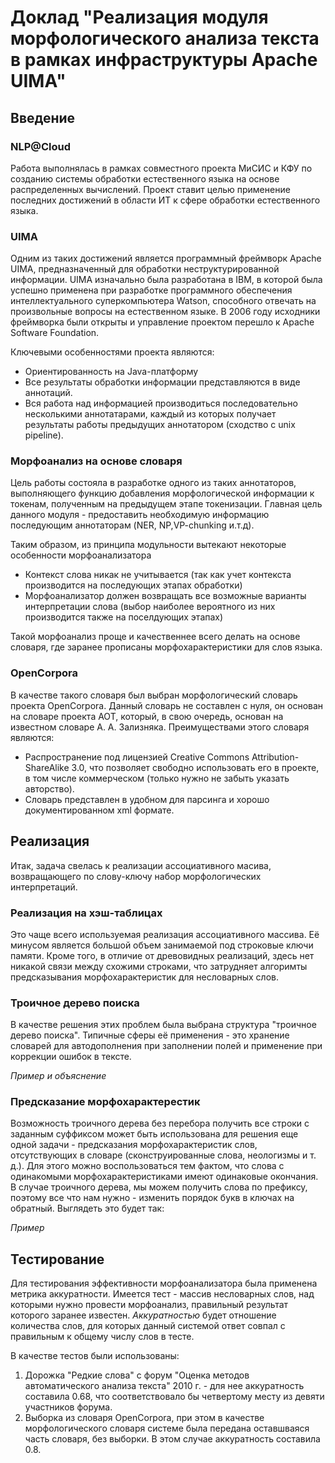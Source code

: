 # Доклад "Реализация модуля морфологического анализа текста в рамках инфраструктуры Apache UIMA"

## Введение

### NLP@Cloud

Работа выполнялась в рамках совместного проекта МиСИС и КФУ по созданию системы обработки естественного языка на основе распределенных вычислений. Проект ставит целью применение последних достижений в области ИТ к сфере обработки естественного языка.

### UIMA

Одним из таких достижений является программный фреймворк Apache UIMA, предназначенный для обработки неструктурированной информации. UIMA изначально была разработана в IBM, в которой была успешно применена при разработке программного обеспечения интеллектуального суперкомпьютера Watson, способного отвечать на произвольные вопросы на естественном языке. В 2006 году исходники фреймворка были открыты и управление проектом перешло к Apache Software Foundation.

Ключевыми особенностями проекта являются:

* Ориентированность на Java-платформу
* Все результаты обработки информации представляются в виде аннотаций.
* Вся работа над информацией производиться последовательно несколькими аннотатарами, каждый из которых получает результаты работы предыдущих аннотатором (сходство с unix pipeline).

### Морфоанализ на основе словаря

Цель работы состояла в разработке одного из таких аннотаторов, выполняющего функцию добавления морфологической информации к токенам, полученным на предыдущем этапе токенизации. Главная цель данного модуля - предоставить необходимую информацию последующим аннотаторам (NER, NP,VP-chunking и.т.д).

Таким образом, из принципа модульности вытекают некоторые особенности морфоанализатора

* Контекст слова никак не учитывается (так как учет контекста производится на последующих этапах обработки)
* Морфоанализатор должен возвращать все возможные варианты интерпретации слова (выбор наиболее вероятного из них производится также на поселдующих этапах)

Такой морфоанализ проще и качественнее всего делать на основе словаря, где заранее прописаны морфохарактеристики для слов языка.

### OpenCorpora

В качестве такого словаря был выбран морфологический словарь проекта OpenCorpora. Данный словарь не составлен с нуля, он основан на словаре проекта АОТ, который, в свою очередь, основан на известном словаре А. А. Зализняка.
Преимуществами этого словаря являются:

* Распространение под лицензией Creative Commons Attribution-ShareAlike 3.0, что позволяет свободно использовать его в проекте, в том числе коммерческом (только нужно не забыть указать авторство).
* Словарь представлен в удобном для парсинга и хорошо документированном xml формате.

## Реализация

Итак, задача свелась к реализации ассоциативного масива, возвращающего по слову-ключу набор морфологических интерпретаций.
	
### Реализация на хэш-таблицах

Это чаще всего используемая реализация ассоциативного массива. Её минусом является большой объем занимаемой под строковые ключи памяти. Кроме того, в отличие от древовидных реализаций, здесь нет никакой связи между схожими строками, что затрудняет алгоримты предсказывания морфохарактеристик для несловарных слов.

### Троичное дерево поиска

В качестве решения этих проблем была выбрана структура "троичное дерево поиска". Типичные сферы её применения - это хранение словарей для автодополнения при заполнении полей и применение при коррекции ошибок в тексте.

*Пример и объяснение*

### Предсказание морфохарактерестик

Возможность троичного дерева без перебора получить все строки с заданным суффиксом может быть использована для решения еще одной задачи - предсказания морфохарактеристик слов, отсутствующих в словаре (сконструированные слова, неологизмы и т. д.). Для этого можно воспользоваться тем фактом, что слова с одинакомыми морфохарактеристиками имеют одинаковые окончания. В случае троичного дерева, мы можем получить слова по префиксу, поэтому все что нам нужно - изменить порядок букв в ключах на обратный. Выглядеть это будет так:

*Пример*

## Тестирование

Для тестирования эффективности морфоанализатора была применена метрика аккуратности. Имеется тест - массив несловарных слов, над которыми нужно провести морфоанализ, правильный результат которого заранее известен. *Аккуратностью* будет отношение количества слов, для которых данный системой ответ совпал с правильным к общему числу слов в тесте.

В качестве тестов были использованы:

1. Дорожка "Редкие слова" c форум "Оценка методов автоматического анализа текста" 2010 г. - для нее аккуратность составила 0.68, что соответствовало бы четвертому месту из девяти участников форума.
2. Выборка из словаря OpenCorpora, при этом в качестве морфологического словаря системе была передана оставшваяся часть словаря, без выборки. В этом случае аккуратность составила 0.8.
